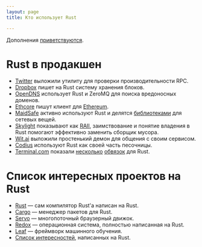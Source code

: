 ```yaml
---
layout: page
title: Кто использует Rust

---
```

Дополнения [приветствуются](https://github.com/ruRust/rustycrate.ru/edit/master/adopters.md).

# Rust в продакшен
* [Twitter](https://github.com/twitter/rpc-perf) выложили утилиту для проверки производительности RPC.
* [Dropbox](http://www.wired.com/2016/03/epic-story-dropboxs-exodus-amazon-cloud-empire/) пишет на Rust
  систему хранения блоков.
* [OpenDNS](https://labs.opendns.com/2013/10/04/zeromq-helping-us-block-malicious-domains/) использует 
  Rust и ZeroMQ для поиска вредоносных доменов.
* [Ethcore](https://ethcore.io/parity.html) пишут клиент для [Ethereum](https://ru.wikipedia.org/wiki/Ethereum).
* [MaidSafe](http://blog.maidsafe.net/2015/07/01/the-ants-are-coming/) активно используют Rust и делятся [библиотеками](https://crates.io/search?q=maidsafe) для сетевых вещей.
* [Skylight](http://blog.skylight.io/rust-means-never-having-to-close-a-socket/) показывают как [RAII](https://uk.wikipedia.org/wiki/Resource_Acquisition_Is_Initialization), заимствование и 
  понятие владения в Rust помогают эффективно заменить сборщик мусора.
* [Wit.ai](https://github.com/wit-ai/witd) выложили простенький демон для общения с своим сервисом.
* [Codius](https://codius.org/blog/codius-rust/) используют Rust как своей часть песочницы.
* [Terminal.com](http://slides.com/jonathanreem/implementing-http-1#/) показали 
  [несколько](https://github.com/terminalcloud/libnetfilter_queue) 
  [обвязок](https://github.com/terminalcloud/rust-scheduler) для Rust.

# Список интересных проектов на Rust
* [Rust](https://github.com/rust-lang/rust) — сам компилятор Rust'а написан на Rust.
* [Cargo](https://github.com/rust-lang/cargo) — менеджер пакетов для Rust.
* [Servo](https://github.com/servo/servo) — многопоточный браузерный движок.
* [Redox](https://github.com/redox-os/redox) — операционная система, полностью написанная на Rust.
* [Leaf](https://github.com/autumnai/leaf) — фреймворк машинного обучения.
* [Список интересностей](https://github.com/kud1ing/awesome-rust), написанных на Rust.
